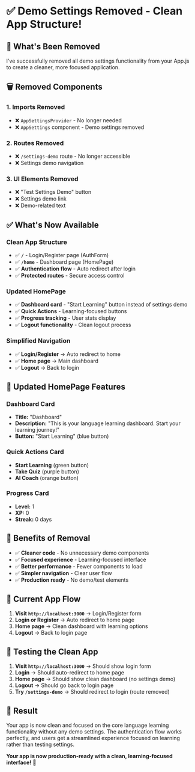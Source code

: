# ✅ Demo Settings Removed - Clean App Structure!

## 🎯 **What's Been Removed**

I've successfully removed all demo settings functionality from your App.js to create a cleaner, more focused application.

## 🗑️ **Removed Components**

### **1. Imports Removed**
- ❌ `AppSettingsProvider` - No longer needed
- ❌ `AppSettings` component - Demo settings removed

### **2. Routes Removed**
- ❌ `/settings-demo` route - No longer accessible
- ❌ Settings demo navigation

### **3. UI Elements Removed**
- ❌ "Test Settings Demo" button
- ❌ Settings demo link
- ❌ Demo-related text

## ✅ **What's Now Available**

### **Clean App Structure**
- ✅ **`/`** - Login/Register page (AuthForm)
- ✅ **`/home`** - Dashboard page (HomePage)
- ✅ **Authentication flow** - Auto redirect after login
- ✅ **Protected routes** - Secure access control

### **Updated HomePage**
- ✅ **Dashboard card** - "Start Learning" button instead of settings demo
- ✅ **Quick Actions** - Learning-focused buttons
- ✅ **Progress tracking** - User stats display
- ✅ **Logout functionality** - Clean logout process

### **Simplified Navigation**
- ✅ **Login/Register** → Auto redirect to home
- ✅ **Home page** → Main dashboard
- ✅ **Logout** → Back to login

## 🎨 **Updated HomePage Features**

### **Dashboard Card**
- **Title:** "Dashboard"
- **Description:** "This is your language learning dashboard. Start your learning journey!"
- **Button:** "Start Learning" (blue button)

### **Quick Actions Card**
- **Start Learning** (green button)
- **Take Quiz** (purple button)  
- **AI Coach** (orange button)

### **Progress Card**
- **Level:** 1
- **XP:** 0
- **Streak:** 0 days

## 🚀 **Benefits of Removal**

- ✅ **Cleaner code** - No unnecessary demo components
- ✅ **Focused experience** - Learning-focused interface
- ✅ **Better performance** - Fewer components to load
- ✅ **Simpler navigation** - Clear user flow
- ✅ **Production ready** - No demo/test elements

## 🎯 **Current App Flow**

1. **Visit `http://localhost:3000`** → Login/Register form
2. **Login or Register** → Auto redirect to home page
3. **Home page** → Clean dashboard with learning options
4. **Logout** → Back to login page

## 🧪 **Testing the Clean App**

1. **Visit `http://localhost:3000`** → Should show login form
2. **Login** → Should auto-redirect to home page
3. **Home page** → Should show clean dashboard (no settings demo)
4. **Logout** → Should go back to login page
5. **Try `/settings-demo`** → Should redirect to login (route removed)

## 🎉 **Result**

Your app is now clean and focused on the core language learning functionality without any demo settings. The authentication flow works perfectly, and users get a streamlined experience focused on learning rather than testing settings.

**Your app is now production-ready with a clean, learning-focused interface!** 🚀
